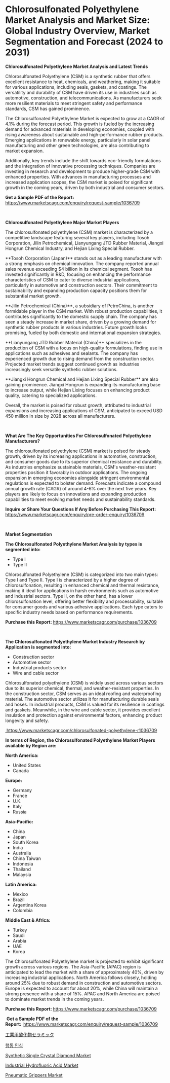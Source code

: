 <p><h1>Chlorosulfonated Polyethylene Market Analysis and Market Size: Global Industry Overview, Market Segmentation and Forecast (2024 to 2031)</h1></p><p><strong>Chlorosulfonated Polyethylene Market Analysis and Latest Trends</strong></p>
<p><p>Chlorosulfonated Polyethylene (CSM) is a synthetic rubber that offers excellent resistance to heat, chemicals, and weathering, making it suitable for various applications, including seals, gaskets, and coatings. The versatility and durability of CSM have driven its use in industries such as automotive, construction, and telecommunications. As manufacturers seek more resilient materials to meet stringent safety and performance standards, CSM has gained prominence.</p><p>The Chlorosulfonated Polyethylene Market is expected to grow at a CAGR of 4.1% during the forecast period. This growth is fueled by the increasing demand for advanced materials in developing economies, coupled with rising awareness about sustainable and high-performance rubber products. Emerging applications in renewable energy, particularly in solar panel manufacturing and other green technologies, are also contributing to market expansion. </p><p>Additionally, key trends include the shift towards eco-friendly formulations and the integration of innovative processing techniques. Companies are investing in research and development to produce higher-grade CSM with enhanced properties. With advances in manufacturing processes and increased application scopes, the CSM market is poised for significant growth in the coming years, driven by both industrial and consumer sectors.</p></p>
<p><strong>Get a Sample PDF of the Report:&nbsp;</strong> <a href="https://www.marketscagr.com/enquiry/request-sample/1036709">https://www.marketscagr.com/enquiry/request-sample/1036709</a></p>
<p>&nbsp;</p>
<p><strong>Chlorosulfonated Polyethylene Major Market Players</strong></p>
<p><p>The chlorosulfonated polyethylene (CSM) market is characterized by a competitive landscape featuring several key players, including Tosoh Corporation, Jilin Petrochemical, Lianyungang JTD Rubber Material, Jiangxi Hongrun Chemical Industry, and Hejian Lixing Special Rubber. </p><p>**Tosoh Corporation (Japan)** stands out as a leading manufacturer with a strong emphasis on chemical innovation. The company reported annual sales revenue exceeding $4 billion in its chemical segment. Tosoh has invested significantly in R&D, focusing on enhancing the performance characteristics of CSM to cater to diverse industrial applications, particularly in automotive and construction sectors. Their commitment to sustainability and expanding production capacity positions them for substantial market growth.</p><p>**Jilin Petrochemical (China)**, a subsidiary of PetroChina, is another formidable player in the CSM market. With robust production capabilities, it contributes significantly to the domestic supply chain. The company has seen a steady increase in market share, driven by a growing demand for synthetic rubber products in various industries. Future growth looks promising, fueled by both domestic and international expansion strategies.</p><p>**Lianyungang JTD Rubber Material (China)** specializes in the production of CSM with a focus on high-quality formulations, finding use in applications such as adhesives and sealants. The company has experienced growth due to rising demand from the construction sector. Projected market trends suggest continued growth as industries increasingly seek versatile synthetic rubber solutions.</p><p>**Jiangxi Hongrun Chemical and Hejian Lixing Special Rubber** are also gaining prominence. Jiangxi Hongrun is expanding its manufacturing base to increase output, while Hejian Lixing focuses on enhancing product quality, catering to specialized applications.</p><p>Overall, the market is poised for robust growth, attributed to industrial expansions and increasing applications of CSM, anticipated to exceed USD 450 million in size by 2028 across all manufacturers.</p></p>
<p>&nbsp;</p>
<p><strong>What Are The Key Opportunities For Chlorosulfonated Polyethylene Manufacturers?</strong></p>
<p><p>The chlorosulfonated polyethylene (CSM) market is poised for steady growth, driven by its increasing applications in automotive, construction, and consumer goods due to its superior chemical resistance and durability. As industries emphasize sustainable materials, CSM's weather-resistant properties position it favorably in outdoor applications. The ongoing expansion in emerging economies alongside stringent environmental regulations is expected to bolster demand. Forecasts indicate a compound annual growth rate (CAGR) of around 4-6% over the next five years. Key players are likely to focus on innovations and expanding production capabilities to meet evolving market needs and sustainability standards.</p></p>
<p><strong>Inquire or Share Your Questions If Any Before Purchasing This Report:</strong> <a href="https://www.marketscagr.com/enquiry/pre-order-enquiry/1036709">https://www.marketscagr.com/enquiry/pre-order-enquiry/1036709</a></p>
<p>&nbsp;</p>
<p><strong>Market Segmentation</strong></p>
<p><strong>The Chlorosulfonated Polyethylene Market Analysis by types is segmented into:</strong></p>
<p><ul><li>Type I</li><li>Type II</li></ul></p>
<p><p>Chlorosulfonated Polyethylene (CSM) is categorized into two main types: Type I and Type II. Type I is characterized by a higher degree of chlorosulfonation, resulting in enhanced chemical and thermal resistance, making it ideal for applications in harsh environments such as automotive and industrial sectors. Type II, on the other hand, has a lower chlorosulfonation level, offering better flexibility and processability, suitable for consumer goods and various adhesive applications. Each type caters to specific industry needs based on performance requirements.</p></p>
<p><strong>Purchase this Report:&nbsp;</strong><a href="https://www.marketscagr.com/purchase/1036709">https://www.marketscagr.com/purchase/1036709</a></p>
<p>&nbsp;</p>
<p><strong>The Chlorosulfonated Polyethylene Market Industry Research by Application is segmented into:</strong></p>
<p><ul><li>Construction sector</li><li>Automotive sector</li><li>Industrial products sector</li><li>Wire and cable sector</li></ul></p>
<p><p>Chlorosulfonated polyethylene (CSM) is widely used across various sectors due to its superior chemical, thermal, and weather-resistant properties. In the construction sector, CSM serves as an ideal roofing and waterproofing material. The automotive sector utilizes it for manufacturing durable seals and hoses. In industrial products, CSM is valued for its resilience in coatings and gaskets. Meanwhile, in the wire and cable sector, it provides excellent insulation and protection against environmental factors, enhancing product longevity and safety.</p></p>
<p><a href="https://www.marketscagr.com/chlorosulfonated-polyethylene-r1036709">&nbsp;https://www.marketscagr.com/chlorosulfonated-polyethylene-r1036709</a></p>
<p><strong>In terms of Region, the Chlorosulfonated Polyethylene Market Players available by Region are:</strong></p>
<p>
    <p> <strong> North America: </strong>
        <ul>
            <li>United States</li>
            <li>Canada</li>
        </ul>
        </p> 
    <p> <strong> Europe: </strong>
        <ul>
            <li>Germany</li>
            <li>France</li>
            <li>U.K.</li>
            <li>Italy</li>
            <li>Russia</li>
        </ul>
        </p> 
    <p> <strong> Asia-Pacific: </strong>
        <ul>
            <li>China</li>
            <li>Japan</li>
            <li>South Korea</li>
            <li>India</li>
            <li>Australia</li>
            <li>China Taiwan</li>
            <li>Indonesia</li>
            <li>Thailand</li>
            <li>Malaysia</li>
        </ul>
        </p> 
    <p> <strong> Latin America: </strong>
        <ul>
            <li>Mexico</li>
            <li>Brazil</li>
            <li>Argentina Korea</li>
            <li>Colombia</li>
        </ul>
        </p> 
    <p> <strong> Middle East & Africa: </strong>
        <ul>
            <li>Turkey</li>
            <li>Saudi</li>
            <li>Arabia</li>
            <li>UAE</li>
            <li>Korea</li>
        </ul>
    </p>
    </p>
<p><p>The Chlorosulfonated Polyethylene market is projected to exhibit significant growth across various regions. The Asia-Pacific (APAC) region is anticipated to lead the market with a share of approximately 40%, driven by increasing industrial applications. North America follows closely, holding around 25% due to robust demand in construction and automotive sectors. Europe is expected to account for about 20%, while China will maintain a strong presence with a share of 15%. APAC and North America are poised to dominate market trends in the coming years.</p></p>
<p><strong>Purchase this Report: </strong><a href="https://www.marketscagr.com/purchase/1036709">https://www.marketscagr.com/purchase/1036709</a></p>
<p>&nbsp;<strong>Get a Sample PDF of the Report:&nbsp;&nbsp;</strong><a href="https://www.marketscagr.com/enquiry/request-sample/1036709">https://www.marketscagr.com/enquiry/request-sample/1036709</a></p>
<p><strong></strong></p>
<p><p><a href="https://medium.com/@harperhe4e26/technical-oxide-ceramic-market-%E3%81%AF-%E3%82%B3%E3%82%B9%E3%83%88%E7%AE%A1%E7%90%86%E3%81%A8%E5%8A%B9%E7%8E%87%E5%90%91%E4%B8%8A%E3%82%92%E5%84%AA%E5%85%88%E3%81%97%E3%81%BE%E3%81%99-%E3%81%95%E3%82%89%E3%81%AB-%E5%A0%B1%E5%91%8A%E6%9B%B8%E3%81%AF%E5%B8%82%E5%A0%B4%E3%81%AE%E9%9C%80%E8%A6%81%E9%9D%A2%E3%81%A8%E4%BE%9B%E7%B5%A6%E9%9D%A2%E3%81%AE%E4%B8%A1%E6%96%B9%E3%82%92%E3%82%AB%E3%83%90%E3%83%BC%E3%81%97%E3%81%A6%E3%81%84%E3%81%BE%E3%81%99-technical-oxide-e4e31f493f92">工業用酸化物セラミック</a></p><p><a href="https://medium.com/@jasonhill6262/%EC%84%B8%EA%B3%84-behavior-recognition-market-%EC%9D%80-2024%EC%97%90%EC%84%9C-2031%EB%A1%9C-%EC%97%B0%ED%8F%89%EA%B7%A0-%EC%A6%9D%EA%B0%80%EC%9C%A8%EC%9D%84-%EB%B3%B4%EC%9D%BC-%EA%B2%83%EC%9C%BC%EB%A1%9C-%EC%98%88%EC%83%81%EB%90%A9%EB%8B%88%EB%8B%A4-e88a291adf1b">행동 인식</a></p><p><a href="https://issuu.com/reportprime-2/docs/synthetic-single-crystal-diamond-ma_91fcd00d7e3c9d">Synthetic Single Crystal Diamond Market</a></p><p><a href="https://issuu.com/reportprime-2/docs/industrial-hydrofluoric-acid-market_b2ea85496beee3">Industrial Hydrofluoric Acid Market</a></p><p><a href="https://github.com/tamvrosiya/Market-Research-Report-List-6/blob/main/pneumatic-grippers-market.md">Pneumatic Grippers Market</a></p></p>